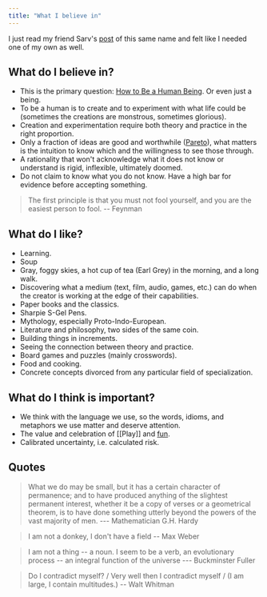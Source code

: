 ```yaml
---
title: "What I believe in"
---
```


I just read my friend Sarv's [post](https://sarvasvkulpati.com/blog/believe) of this same name and felt like I needed one of my own as well.

## What do I believe in?

- This is the primary question: [How to Be a Human Being](https://www.allmusic.com/album/how-to-be-a-human-being-mw0002957549). Or even just a being.
- To be a human is to create and to experiment with what life could be (sometimes the creations are monstrous, sometimes glorious). 
- Creation and experimentation require both theory and practice in the right proportion.
- Only a fraction of ideas are good and worthwhile ([Pareto](https://www.neelnanda.io/blog/mini-blog-post-22-the-8020-rule)), what matters is the intuition to know which and the willingness to see those through.
- A rationality that won't acknowledge what it does not know or understand is rigid, inflexible, ultimately doomed.
- Do not claim to know what you do not know. Have a high bar for evidence before accepting something. 

> The first principle is that you must not fool yourself, and you are the easiest person to fool. -- Feynman



## What do I like?

- Learning.
- Soup
- Gray, foggy skies, a hot cup of tea (Earl Grey) in the morning, and a long walk.
- Discovering what a medium (text, film, audio, games, etc.) can do when the creator is working at the edge of their capabilities. 
- Paper books and the classics.
- Sharpie S-Gel Pens.
- Mythology, especially Proto-Indo-European. 
- Literature and philosophy, two sides of the same coin.
- Building things in increments.
- Seeing the connection between theory and practice.
- Board games and puzzles (mainly crosswords).
- Food and cooking.
- Concrete concepts divorced from any particular field of specialization.

## What do I think is important?

- We think with the language we use, so the words, idioms, and metaphors we use matter and deserve attention.
- The value and celebration of [[Play]] and [fun](https://www.lesswrong.com/posts/qZJBighPrnv9bSqTZ/31-laws-of-fun).
- Calibrated uncertainty, i.e. calculated risk.

## Quotes

> What we do may be small, but it has a certain character of permanence; and to have produced anything of the slightest permanent interest, whether it be a copy of verses or a geometrical theorem, is to have done something utterly beyond the powers of the vast majority of men. --- Mathematician G.H. Hardy

> I am not a donkey, I don't have a field -- Max Weber

> I am not a thing -- a noun. I seem to be a verb, an evolutionary process -- an integral function of the universe --- Buckminster Fuller

> Do I contradict myself? / Very well then I contradict myself / (I am large, I contain multitudes.) -- Walt Whitman